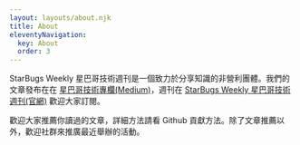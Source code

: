 ```yaml
---
layout: layouts/about.njk
title: About
eleventyNavigation:
  key: About
  order: 3
---
```

StarBugs Weekly 星巴哥技術週刊是一個致力於分享知識的非營利團體。我們的文章發布在在 [星巴哥技術專欄(Medium)](https://medium.com/starbugs)，週刊在 [StarBugs Weekly 星巴哥技術週刊(官網)](https://weekly.starbugs.dev/) 歡迎大家訂閱。

歡迎大家推薦你讀過的文章，詳細方法請看 Github 貢獻方法。除了文章推薦以外，歡迎社群來推廣最近舉辦的活動。

<!-- 底下交給 layout 來自動渲染 -->

